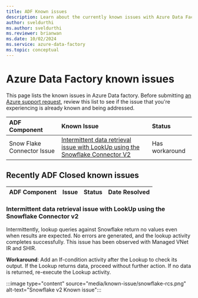 ```yaml
---
title: ADF Known issues
description: Learn about the currently known issues with Azure Data Factory and their possible workarounds or resolutions.
author: sveldurthi
ms.author: sveldurthi
ms.reviewer: brianwan
ms.date: 10/02/2024
ms.service: azure-data-factory
ms.topic: conceptual
---
```


# Azure Data Factory known issues

This page lists the known issues in Azure Data factory. Before submitting [an Azure support request](https://portal.azure.com/#blade/Microsoft_Azure_Support/HelpAndSupportBlade/newsupportrequest), review this list to see if the issue that you're experiencing is already known and being addressed.

|ADF Component|Known Issue |Status|
|:---------|:---------|:---------|
|Snow Flake Connector Issue|[Intermittent data retrieval issue with LookUp using the Snowflake Connector V2](#intermittent-data-retrieval-issue-with-lookup-using-the-snowflake-connector-v2)|Has workaround|


## Recently ADF Closed known issues

|ADF Component|Issue|Status|Date Resolved|
|---------|---------|---------|---------|


### Intermittent data retrieval issue with LookUp using the Snowflake Connector v2

Intermittently, lookup queries against Snowflake return no values even when results are expected. No errors are generated, and the lookup activity completes successfully. This issue has been observed with Managed VNet IR and SHIR.

**Workaround**: Add an If-condition activity after the Lookup to check its output. If the Lookup returns data, proceed without further action. If no data is returned, re-execute the Lookup activity.

:::image type="content" source="media/known-issue/snowflake-rcs.png" alt-text="Snowflake v2 Known issue":::
